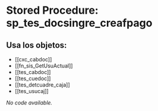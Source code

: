 # Stored Procedure: sp_tes_docsingre_creafpago

## Usa los objetos:
- [[cxc_cabdoc]]
- [[fn_sis_GetUsuActual]]
- [[tes_cabdoc]]
- [[tes_cuedoc]]
- [[tes_detcuadre_caja]]
- [[tes_usucaj]]

*No code available.*
